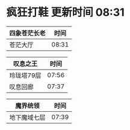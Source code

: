 # 疯狂打鞋 更新时间 08:31

| 四象苍茫长老   | 时间    |
|--------|-------|
| 苍茫大厅 | 08:31 |

| 叹息之王   | 时间    |
|--------|-------|
| 玲珑塔79层 | 07:56 |
| 叹息回廊 | 07:37 |

| 魔界统领   | 时间    |
|--------|-------|
| 地下魔域七层 | 07:39 |